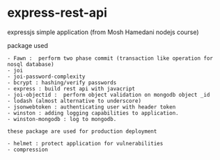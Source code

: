 # express-rest-api

expressjs simple application (from Mosh Hamedani nodejs course)

package used

    - Fawn :  perform two phase commit (transaction like operation for nosql database)
    - joi
    - joi-password-complexity
    - bcrypt : hashing/verify passwords
    - express : build rest api with javacript
    - joi-objectid :  perform object validation on mongodb object _id
    - lodash (almost alternative to underscore)
    - jsonwebtoken : authenticating user with header token
    - winston : adding logging capabilities to application.
    - winston-mongodb : log to mongodb.

    these package are used for production deployment
    
    - helmet : protect application for vulnerabilities
    - compression
